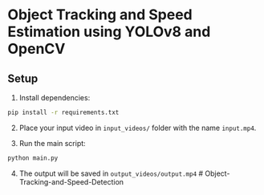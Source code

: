 # Object Tracking and Speed Estimation using YOLOv8 and OpenCV

## Setup
1. Install dependencies:
```bash
pip install -r requirements.txt
```

2. Place your input video in `input_videos/` folder with the name `input.mp4`.

3. Run the main script:
```bash
python main.py
```

4. The output will be saved in `output_videos/output.mp4`
#   O b j e c t - T r a c k i n g - a n d - S p e e d - D e t e c t i o n  
 